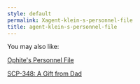```yaml
---
style: default
permalink: Xagent-klein-s-personnel-file
title: agent-klein-s-personnel-file
---
```

You may also like:

[Ophite's Personnel File](http://scp-wiki.net/ophite-s-personnel-file)

[SCP-348: A Gift from Dad](http://scp-wiki.net/scp-348)
